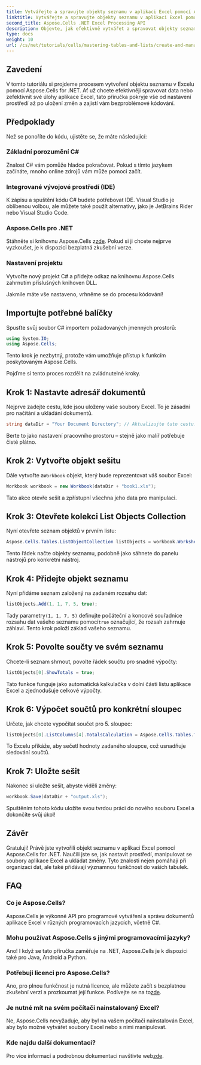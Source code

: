 ```yaml
---
title: Vytvářejte a spravujte objekty seznamu v aplikaci Excel pomocí Aspose.Cells
linktitle: Vytvářejte a spravujte objekty seznamu v aplikaci Excel pomocí Aspose.Cells
second_title: Aspose.Cells .NET Excel Processing API
description: Objevte, jak efektivně vytvářet a spravovat objekty seznamů v Excelu pomocí Aspose.Cells for .NET. Tento komplexní průvodce vás krok za krokem provede procesem nastavení.
type: docs
weight: 10
url: /cs/net/tutorials/cells/mastering-tables-and-lists/create-and-manage-list-object/
---
```

## Zavedení

V tomto tutoriálu si projdeme procesem vytvoření objektu seznamu v Excelu pomocí Aspose.Cells for .NET. Ať už chcete efektivněji spravovat data nebo zefektivnit své úlohy aplikace Excel, tato příručka pokryje vše od nastavení prostředí až po uložení změn a zajistí vám bezproblémové kódování.

## Předpoklady

Než se ponoříte do kódu, ujistěte se, že máte následující:

### Základní porozumění C#
Znalost C# vám pomůže hladce pokračovat. Pokud s tímto jazykem začínáte, mnoho online zdrojů vám může pomoci začít.

### Integrované vývojové prostředí (IDE)
K zápisu a spuštění kódu C# budete potřebovat IDE. Visual Studio je oblíbenou volbou, ale můžete také použít alternativy, jako je JetBrains Rider nebo Visual Studio Code.

### Aspose.Cells pro .NET
Stáhněte si knihovnu Aspose.Cells z[zde](https://releases.aspose.com/cells/net/). Pokud si ji chcete nejprve vyzkoušet, je k dispozici bezplatná zkušební verze.

### Nastavení projektu
Vytvořte nový projekt C# a přidejte odkaz na knihovnu Aspose.Cells zahrnutím příslušných knihoven DLL.

Jakmile máte vše nastaveno, vrhněme se do procesu kódování!

## Importujte potřebné balíčky

Spusťte svůj soubor C# importem požadovaných jmenných prostorů:

```csharp
using System.IO;
using Aspose.Cells;
```

Tento krok je nezbytný, protože vám umožňuje přístup k funkcím poskytovaným Aspose.Cells.

Pojďme si tento proces rozdělit na zvládnutelné kroky.

## Krok 1: Nastavte adresář dokumentů

Nejprve zadejte cestu, kde jsou uloženy vaše soubory Excel. To je zásadní pro načítání a ukládání dokumentů.

```csharp
string dataDir = "Your Document Directory"; // Aktualizujte tuto cestu!
```

Berte to jako nastavení pracovního prostoru – stejně jako malíř potřebuje čisté plátno.

## Krok 2: Vytvořte objekt sešitu

 Dále vytvořte a`Workbook` objekt, který bude reprezentovat váš soubor Excel:

```csharp
Workbook workbook = new Workbook(dataDir + "book1.xls");
```

Tato akce otevře sešit a zpřístupní všechna jeho data pro manipulaci.

## Krok 3: Otevřete kolekci List Objects Collection

Nyní otevřete seznam objektů v prvním listu:

```csharp
Aspose.Cells.Tables.ListObjectCollection listObjects = workbook.Worksheets[0].ListObjects;
```

Tento řádek načte objekty seznamu, podobně jako sáhnete do panelu nástrojů pro konkrétní nástroj.

## Krok 4: Přidejte objekt seznamu

Nyní přidáme seznam založený na zadaném rozsahu dat:

```csharp
listObjects.Add(1, 1, 7, 5, true);
```

 Tady parametry`(1, 1, 7, 5)` definujte počáteční a koncové souřadnice rozsahu dat vašeho seznamu pomocí`true` označující, že rozsah zahrnuje záhlaví. Tento krok položí základ vašeho seznamu.

## Krok 5: Povolte součty ve svém seznamu

Chcete-li seznam shrnout, povolte řádek součtu pro snadné výpočty:

```csharp
listObjects[0].ShowTotals = true;
```

Tato funkce funguje jako automatická kalkulačka v dolní části listu aplikace Excel a zjednodušuje celkové výpočty.

## Krok 6: Výpočet součtů pro konkrétní sloupec

Určete, jak chcete vypočítat součet pro 5. sloupec:

```csharp
listObjects[0].ListColumns[4].TotalsCalculation = Aspose.Cells.Tables.TotalsCalculation.Sum; 
```

To Excelu přikáže, aby sečetl hodnoty zadaného sloupce, což usnadňuje sledování součtů.

## Krok 7: Uložte sešit

Nakonec si uložte sešit, abyste viděli změny:

```csharp
workbook.Save(dataDir + "output.xls");
```

Spuštěním tohoto kódu uložíte svou tvrdou práci do nového souboru Excel a dokončíte svůj úkol!

## Závěr

Gratuluji! Právě jste vytvořili objekt seznamu v aplikaci Excel pomocí Aspose.Cells for .NET. Naučili jste se, jak nastavit prostředí, manipulovat se soubory aplikace Excel a ukládat změny. Tyto znalosti nejen pomáhají při organizaci dat, ale také přidávají významnou funkčnost do vašich tabulek.

## FAQ

### Co je Aspose.Cells?  
Aspose.Cells je výkonné API pro programové vytváření a správu dokumentů aplikace Excel v různých programovacích jazycích, včetně C#.

### Mohu používat Aspose.Cells s jinými programovacími jazyky?  
Ano! I když se tato příručka zaměřuje na .NET, Aspose.Cells je k dispozici také pro Java, Android a Python.

### Potřebuji licenci pro Aspose.Cells?  
 Ano, pro plnou funkčnost je nutná licence, ale můžete začít s bezplatnou zkušební verzí a prozkoumat její funkce. Podívejte se na to[zde](https://releases.aspose.com/).

### Je nutné mít na svém počítači nainstalovaný Excel?  
Ne, Aspose.Cells nevyžaduje, aby byl na vašem počítači nainstalován Excel, aby bylo možné vytvářet soubory Excel nebo s nimi manipulovat.

### Kde najdu další dokumentaci?  
 Pro více informací a podrobnou dokumentaci navštivte web[zde](https://reference.aspose.com/cells/net/).